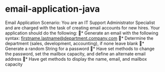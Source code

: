 # email-application-java

Email Application
Scenario: You are an IT Support Administrator Specialist and are
charged with the task of creating email accounts for new hires.
Your application should do the following:
* Generate an email with the following syntax: firstname.lastname@department.company.com
* Determine the department (sales, development, accounting), if none leave blank
* Generate a random String for a password
* Have set methods to change the password, set the mailbox capacity, and define an alternate
   email address
* Have get methods to display the name, email, and mailbox capacity
